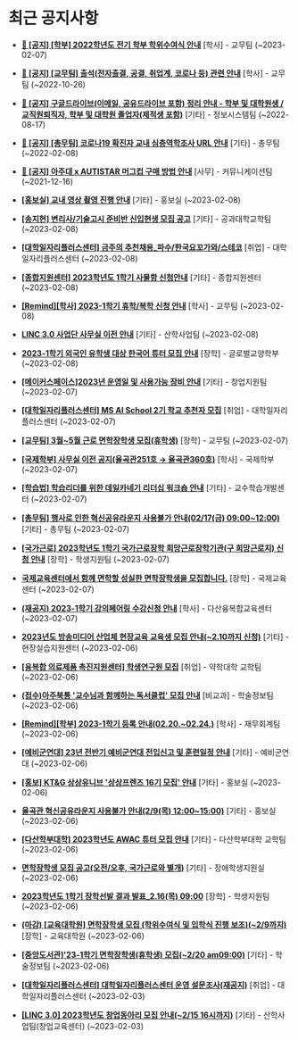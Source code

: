 # 최근 공지사항

* **[📌 [공지] [학부] 2022학년도 전기 학부 학위수여식 안내](http://ajou.ac.kr/kr/ajou/notice.do?mode=view&amp;articleNo=210409&amp;article.offset=0&amp;articleLimit=30)**
 [학사] - 교무팀 (~2023-02-07)

* **[📌 [공지] [교무팀] 출석(전자출결, 공결, 취업계, 코로나 등) 관련 안내](http://ajou.ac.kr/kr/ajou/notice.do?mode=view&amp;articleNo=205552&amp;article.offset=0&amp;articleLimit=30)**
 [학사] - 교무팀 (~2022-10-26)

* **[📌 [공지] 구글드라이브(이메일, 공유드라이브 포함) 정리 안내 - 학부 및 대학원생 / 교직원퇴직자, 학부 및 대학원 졸업자(제적생 포함)](http://ajou.ac.kr/kr/ajou/notice.do?mode=view&amp;articleNo=202858&amp;article.offset=0&amp;articleLimit=30)**
 [기타] - 정보시스템팀 (~2022-08-17)

* **[📌 [공지] [총무팀] 코로나19 확진자 교내 심층역학조사 URL 안내](http://ajou.ac.kr/kr/ajou/notice.do?mode=view&amp;articleNo=180493&amp;article.offset=0&amp;articleLimit=30)**
 [기타] - 총무팀 (~2022-02-08)

* **[📌 [공지] 아주대 x AUTISTAR 머그컵 구매 방법 안내](http://ajou.ac.kr/kr/ajou/notice.do?mode=view&amp;articleNo=147976&amp;article.offset=0&amp;articleLimit=30)**
 [사무] - 커뮤니케이션팀 (~2021-12-16)

* **[[홍보실] 교내 영상 촬영 진행 안내](http://ajou.ac.kr/kr/ajou/notice.do?mode=view&amp;articleNo=210511&amp;article.offset=0&amp;articleLimit=30)**
 [기타] - 홍보실 (~2023-02-08)

* **[[송지현] 변리사/기술고시 준비반 신입현생 모집 공고](http://ajou.ac.kr/kr/ajou/notice.do?mode=view&amp;articleNo=210507&amp;article.offset=0&amp;articleLimit=30)**
 [기타] - 공과대학교학팀 (~2023-02-08)

* **[[대학일자리플러스센터] 금주의 추천채용_파수/한국요꼬가와/스테코](http://ajou.ac.kr/kr/ajou/notice.do?mode=view&amp;articleNo=210455&amp;article.offset=0&amp;articleLimit=30)**
 [취업] - 대학일자리플러스센터 (~2023-02-08)

* **[[종합지원센터] 2023학년도 1학기 사물함 신청안내](http://ajou.ac.kr/kr/ajou/notice.do?mode=view&amp;articleNo=210429&amp;article.offset=0&amp;articleLimit=30)**
 [기타] - 종합지원센터 (~2023-02-08)

* **[[Remind][학사] 2023-1학기 휴학/복학 신청 안내](http://ajou.ac.kr/kr/ajou/notice.do?mode=view&amp;articleNo=210423&amp;article.offset=0&amp;articleLimit=30)**
 [학사] - 교무팀 (~2023-02-08)

* **[LINC 3.0 사업단 사무실 이전 안내](http://ajou.ac.kr/kr/ajou/notice.do?mode=view&amp;articleNo=210420&amp;article.offset=0&amp;articleLimit=30)**
 [기타] - 산학사업팀 (~2023-02-08)

* **[2023-1학기 외국인 유학생 대상 한국어 튜터 모집 안내](http://ajou.ac.kr/kr/ajou/notice.do?mode=view&amp;articleNo=210417&amp;article.offset=0&amp;articleLimit=30)**
 [장학] - 글로벌교양학부 (~2023-02-08)

* **[[메이커스페이스]2023년 운영일 및 사용가능 장비 안내](http://ajou.ac.kr/kr/ajou/notice.do?mode=view&amp;articleNo=210408&amp;article.offset=0&amp;articleLimit=30)**
 [기타] - 창업지원팀 (~2023-02-07)

* **[[대학일자리플러스센터] MS AI School 2기 학교 추천자 모집](http://ajou.ac.kr/kr/ajou/notice.do?mode=view&amp;articleNo=210405&amp;article.offset=0&amp;articleLimit=30)**
 [취업] - 대학일자리플러스센터 (~2023-02-07)

* **[[교무팀] 3월~5월 근로 면학장학생 모집(휴학생)](http://ajou.ac.kr/kr/ajou/notice.do?mode=view&amp;articleNo=210400&amp;article.offset=0&amp;articleLimit=30)**
 [장학] - 교무팀 (~2023-02-07)

* **[[국제학부] 사무실 이전 공지(율곡관251호 → 율곡관360호)](http://ajou.ac.kr/kr/ajou/notice.do?mode=view&amp;articleNo=210399&amp;article.offset=0&amp;articleLimit=30)**
 [학사] - 국제학부 (~2023-02-07)

* **[[학습법] 학습리더를 위한 데일카네기 리더십 워크숍 안내](http://ajou.ac.kr/kr/ajou/notice.do?mode=view&amp;articleNo=210393&amp;article.offset=0&amp;articleLimit=30)**
 [기타] - 교수학습개발센터 (~2023-02-07)

* **[[총무팀] 행사로 인한 혁신공유라운지 사용불가 안내(02/17(금) 09:00~12:00)](http://ajou.ac.kr/kr/ajou/notice.do?mode=view&amp;articleNo=210390&amp;article.offset=0&amp;articleLimit=30)**
 [기타] - 총무팀 (~2023-02-07)

* **[[국가근로] 2023학년도 1학기 국가근로장학 희망근로장학기관(구 희망근로지) 신청 안내](http://ajou.ac.kr/kr/ajou/notice.do?mode=view&amp;articleNo=210387&amp;article.offset=0&amp;articleLimit=30)**
 [장학] - 학생지원팀 (~2023-02-07)

* **[국제교육센터에서 함께 면학할 성실한 면학장학생을 모집합니다.](http://ajou.ac.kr/kr/ajou/notice.do?mode=view&amp;articleNo=210386&amp;article.offset=0&amp;articleLimit=30)**
 [장학] - 국제교육센터 (~2023-02-07)

* **[(재공지) 2023-1학기 강의페어링 수강신청 안내](http://ajou.ac.kr/kr/ajou/notice.do?mode=view&amp;articleNo=210383&amp;article.offset=0&amp;articleLimit=30)**
 [학사] - 다산융복합교육센터 (~2023-02-07)

* **[2023년도 방송미디어 산업체 현장교육 교육생 모집 안내(~2.10까지 신청)](http://ajou.ac.kr/kr/ajou/notice.do?mode=view&amp;articleNo=210371&amp;article.offset=0&amp;articleLimit=30)**
 [기타] - 현장실습지원센터 (~2023-02-06)

* **[[융복합 의료제품 촉진지원센터] 학생연구원 모집](http://ajou.ac.kr/kr/ajou/notice.do?mode=view&amp;articleNo=210370&amp;article.offset=0&amp;articleLimit=30)**
 [취업] - 약학대학 교학팀 (~2023-02-06)

* **[(접수)아주북통 &#x27;교수님과 함께하는 독서클럽&#x27; 모집 안내](http://ajou.ac.kr/kr/ajou/notice.do?mode=view&amp;articleNo=210369&amp;article.offset=0&amp;articleLimit=30)**
 [비교과] - 학술정보팀 (~2023-02-06)

* **[[Remind][학부] 2023-1학기 등록 안내(02.20.~02.24.)](http://ajou.ac.kr/kr/ajou/notice.do?mode=view&amp;articleNo=210364&amp;article.offset=0&amp;articleLimit=30)**
 [학사] - 재무회계팀 (~2023-02-06)

* **[[예비군연대] 23년 전반기 예비군연대 전입신고 및 훈련일정 안내](http://ajou.ac.kr/kr/ajou/notice.do?mode=view&amp;articleNo=210362&amp;article.offset=0&amp;articleLimit=30)**
 [기타] - 예비군연대 (~2023-02-06)

* **[[홍보] KT&amp;G 상상유니브 &#x27;상상프렌즈 16기 모집&#x27; 안내](http://ajou.ac.kr/kr/ajou/notice.do?mode=view&amp;articleNo=210356&amp;article.offset=0&amp;articleLimit=30)**
 [기타] - 홍보실 (~2023-02-06)

* **[율곡관 혁신공유라운지 사용불가 안내(2/9(목) 12:00~15:00)](http://ajou.ac.kr/kr/ajou/notice.do?mode=view&amp;articleNo=210351&amp;article.offset=0&amp;articleLimit=30)**
 [기타] - 홍보실 (~2023-02-06)

* **[[다산학부대학] 2023학년도 AWAC 튜터 모집 안내](http://ajou.ac.kr/kr/ajou/notice.do?mode=view&amp;articleNo=210349&amp;article.offset=0&amp;articleLimit=30)**
 [기타] - 다산학부대학 교학팀 (~2023-02-06)

* **[면학장학생 모집 공고(오전/오후, 국가근로와 별개)](http://ajou.ac.kr/kr/ajou/notice.do?mode=view&amp;articleNo=210347&amp;article.offset=0&amp;articleLimit=30)**
 [기타] - 장애학생지원실 (~2023-02-06)

* **[2023학년도 1학기 장학선발 결과 발표_2.16(목) 09:00](http://ajou.ac.kr/kr/ajou/notice.do?mode=view&amp;articleNo=210345&amp;article.offset=0&amp;articleLimit=30)**
 [장학] - 학생지원팀 (~2023-02-06)

* **[(마감) [교육대학원] 면학장학생 모집 (학위수여식 및 입학식 진행 보조)(~2/9까지)](http://ajou.ac.kr/kr/ajou/notice.do?mode=view&amp;articleNo=210334&amp;article.offset=0&amp;articleLimit=30)**
 [장학] - 교육대학원 (~2023-02-06)

* **[[중앙도서관]&#x27;23-1학기 면학장학생(휴학생) 모집(~2/20 am09:00)](http://ajou.ac.kr/kr/ajou/notice.do?mode=view&amp;articleNo=210318&amp;article.offset=0&amp;articleLimit=30)**
 [기타] - 학술정보팀 (~2023-02-06)

* **[[대학일자리플러스센터] 대학일자리플러스센터 운영 설문조사(재공지)](http://ajou.ac.kr/kr/ajou/notice.do?mode=view&amp;articleNo=210306&amp;article.offset=0&amp;articleLimit=30)**
 [취업] - 대학일자리플러스센터 (~2023-02-03)

* **[[LINC 3.0] 2023학년도 창업동아리 모집 안내(~2/15 16시까지)](http://ajou.ac.kr/kr/ajou/notice.do?mode=view&amp;articleNo=210305&amp;article.offset=0&amp;articleLimit=30)**
 [기타] - 산학사업팀(창업교육센터) (~2023-02-03)
